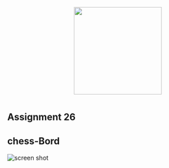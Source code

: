 
<p align="center"><a href="https://www.opencv.org" target="_blank"><img src="https://opencv.org/wp-content/uploads/2022/05/logo.png" width="200"></a></p><p></p>

# 
## Assignment 26
## **chess-Bord**
![screen shot](https://raw.githubusercontent.com/Mohammadnematizade/image_processing/main/Assignment%2026/chess-Bord.jpg)
